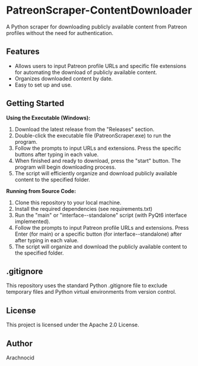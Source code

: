# PatreonScraper-ContentDownloader
A Python scraper for downloading publicly available content from Patreon profiles without the need for authentication.

## Features
- Allows users to input Patreon profile URLs and specific file extensions for automating the download of publicly available content.
- Organizes downloaded content by date.
- Easy to set up and use.

## Getting Started
**Using the Executable (Windows):**
1. Download the latest release from the "Releases" section.
2. Double-click the executable file (PatreonScraper.exe) to run the program.
3. Follow the prompts to input URLs and extensions. Press the specific buttons after typing in each value.
4. When finished and ready to download, press the "start" button. The program will begin downloading process.
5. The script will efficiently organize and download publicly available content to the specified folder.

**Running from Source Code:**
1. Clone this repository to your local machine.
2. Install the required dependencies (see requirements.txt)
4. Run the "main" or "interface--standalone" script (with PyQt6 interface implemented).
5. Follow the prompts to input Patreon profile URLs and extensions. Press Enter (for main) or a specific button (for interface--standalone) after after typing in each value.
7. The script will organize and download the publicly available content to the specified folder.

## .gitignore
This repository uses the standard Python .gitignore file to exclude temporary files and Python virtual environments from version control.

## License
This project is licensed under the Apache 2.0 License.

## Author
Arachnocid
